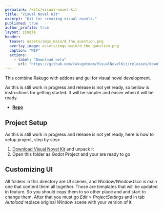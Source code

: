 ```yaml
---
permalink: /kits/visual-novel-kit
title: "Visual Novel Kit"
excerpt: "Kit for creating visual novels."
published: true
author_profile: true
layout: single
header:
  teaser: assets/imgs_main/d_the_question.png
  overlay_image: assets/imgs_main/d_the_question.png
  caption: "WIP"
  actions:
    - label: "Download beta"
      url: "https://github.com/rakugoteam/VisualNovelKit/releases/download/1.0-beta.1/VisualNovelKit_1.0-beta.1.zip"
---
```


This combine Rakugo with addons and gui for visual novel development.

As this is still work in progress and release is not yet ready, so bellow is instructions for getting started.
It will be simpler and easier when it will be ready.

- [**Repo**](https://github.com/rakugoteam/VisualNovelKit)

## Project Setup

As this is still work in progress and release is not yet ready,
here is how to setup project, step by step:

1. [Download Visual Novel Kit](https://github.com/rakugoteam/VisualNovelKit/releases/download/1.0-beta.1/VisualNovelKit_1.0-beta.1.zip) and unpack it
2. Open this folder as Godot Project and your are ready to go

## Customizing UI
All folders in this directory are UI scenes, and *Window/Window.tscn* is main one that content them all together.
Those are templates that will be updated in feature. 
So you should copy them to so other place and and start to change them. 
After that you must go *Edit > ProjectSettings* and in tab *Autoload* replace original *Window* scene with your version of it.
